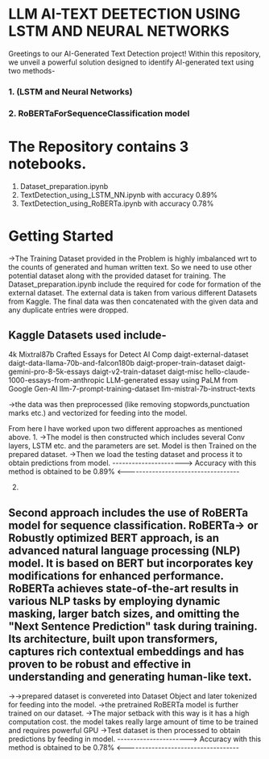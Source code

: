 # LLM AI-TEXT DEETECTION USING LSTM AND NEURAL NETWORKS

Greetings to our AI-Generated Text Detection project! Within this repository, we unveil a powerful solution designed to identify AI-generated text using two methods-
### 1. (LSTM and Neural Networks) 
### 2. RoBERTaForSequenceClassification model

# The Repository contains 3 notebooks.
1. Dataset_preparation.ipynb
2. TextDetection_using_LSTM_NN.ipynb with accuracy 0.89%
3. TextDetection_using_RoBERTa.ipynb with accuracy 0.78%


# Getting Started

->The Training Dataset provided in the Problem is highly imbalanced wrt to the counts of generated and human written text. So we need to use other potential dataset along with the provided dataset for training.
The Dataset_preparation.ipynb include the required for code for formation of the external dataset.
The external data is taken from various different Datasets from Kaggle.
The final data was then concatenated with the given data and any duplicate entries were dropped.

## Kaggle Datasets used include-
4k Mixtral87b Crafted Essays for Detect AI Comp
daigt-external-dataset
daigt-data-llama-70b-and-falcon180b
daigt-proper-train-dataset
daigt-gemini-pro-8-5k-essays
daigt-v2-train-dataset
daigt-misc
hello-claude-1000-essays-from-anthropic
LLM-generated essay using PaLM from Google Gen-AI
llm-7-prompt-training-dataset
llm-mistral-7b-instruct-texts

->the data was then preprocessed (like removing stopwords,punctuation marks etc.) and vectorized for feeding into the model.

From here I have worked upon two different approaches as mentioned above.
1.
->The model is then constructed which includes several Conv layers, LSTM etc. and the parameters are set. Model is then Trained on the prepared dataset.
->Then we load the testing dataset and process it to obtain predictions from model.
----------------------> Accuracy with this method is obtained to be 0.89% <-----------------------------------


2.
Second approach includes the use of RoBERTa model for sequence classification.
RoBERTa-> or Robustly optimized BERT approach, is an advanced natural language processing (NLP) model. It is based on BERT but incorporates key modifications for enhanced performance. RoBERTa achieves state-of-the-art results in various NLP tasks by employing dynamic masking, larger batch sizes, and omitting the "Next Sentence Prediction" task during training. Its architecture, built upon transformers, captures rich contextual embeddings and has proven to be robust and effective in understanding and generating human-like text.
-
->->prepared dataset is convereted into Dataset Object and later tokenized for feeding into the model.
->the pretrained RoBERTa model is further trained on our dataset. 
->The major setback with this way is it has a high computation cost. the model takes really large amount of time to be trained and requires powerful GPU
->Test dataset is then processed to obtain predictions by feeding in model.
----------------------> Accuracy with this method is obtained to be 0.78% <-----------------------------------




